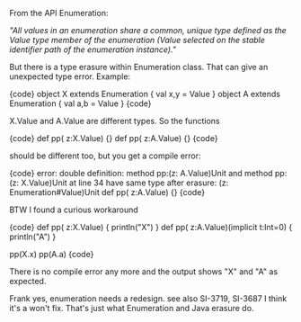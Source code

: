 From the API Enumeration:

_"All values in an enumeration share a common, unique type defined as the Value type member of the enumeration (Value  selected on the stable identifier path of the enumeration instance)."_

But there is a type erasure within Enumeration class.
That can give an unexpected type error. Example:



{code}
object X extends Enumeration { val x,y = Value }
object A extends Enumeration { val a,b = Value }
{code}



X.Value and A.Value are different types. So the functions


{code}
  def pp( z:X.Value) {}
  def pp( z:A.Value) {}
{code}


should be different too, but you get a compile error:


{code}
error: double definition:
method pp:(z: A.Value)Unit and
method pp:(z: X.Value)Unit at line 34
have same type after erasure: (z: Enumeration#Value)Unit
  def pp( z:A.Value) {}
{code}


BTW I found a curious workaround


{code}
  def pp( z:X.Value) { println("X") }
  def pp( z:A.Value)(implicit t:Int=0) { println("A") }

  pp(X.x)
  pp(A.a)
{code}


There is no compile error any more and the output shows
"X" and "A" as expected.

Frank
yes, enumeration needs a redesign. see also SI-3719, SI-3687
I think it's a won't fix. That's just what Enumeration and Java erasure do. 
